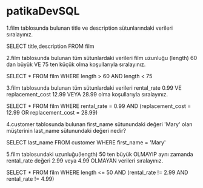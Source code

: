 # patikaDevSQL
1.film tablosunda bulunan title ve description sütunlarındaki verileri sıralayınız.

SELECT title,description FROM film

2.film tablosunda bulunan tüm sütunlardaki verileri film uzunluğu (length) 60 dan büyük VE 75 ten küçük olma koşullarıyla sıralayınız.

SELECT * FROM film WHERE length > 60 AND length < 75

3.film tablosunda bulunan tüm sütunlardaki verileri rental_rate 0.99 VE replacement_cost 12.99 VEYA 28.99 olma koşullarıyla sıralayınız.

SELECT * FROM film WHERE rental_rate = 0.99 AND (replacement_cost = 12.99 OR replacement_cost = 28.99)

4.customer tablosunda bulunan first_name sütunundaki değeri 'Mary' olan müşterinin last_name sütunundaki değeri nedir?

SELECT last_name FROM customer WHERE first_name = 'Mary'

5.film tablosundaki uzunluğu(length) 50 ten büyük OLMAYIP aynı zamanda rental_rate değeri 2.99 veya 4.99 OLMAYAN verileri sıralayınız.

SELECT * FROM film WHERE length <= 50 AND (rental_rate != 2.99 AND rental_rate != 4.99)
